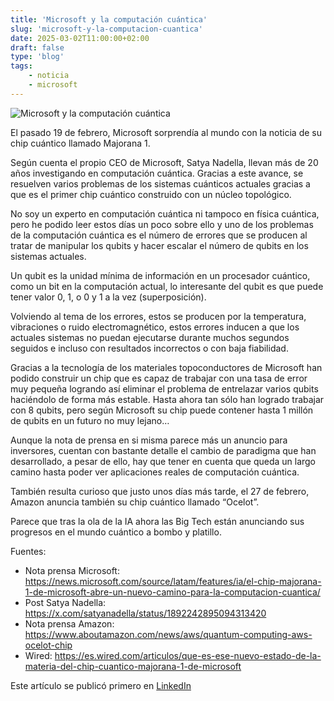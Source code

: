 ```yaml
---
title: 'Microsoft y la computación cuántica'
slug: 'microsoft-y-la-computacion-cuantica'
date: 2025-03-02T11:00:00+02:00
draft: false
type: 'blog'
tags: 
    - noticia
    - microsoft    
---
```


![](/images/blog/20250302-microsoft-y-la-computación-cuantica.jpeg "Microsoft y la computación cuántica")

El pasado 19 de febrero, Microsoft sorprendía al mundo con la noticia de su chip cuántico llamado Majorana 1.

Según cuenta el propio CEO de Microsoft, Satya Nadella, llevan más de 20 años investigando en computación cuántica. Gracias a este avance, se resuelven varios problemas de los sistemas cuánticos actuales gracias a que es el primer chip cuántico construido con un núcleo topológico.

No soy un experto en computación cuántica ni tampoco en física cuántica, pero he podido leer estos días un poco sobre ello y uno de los problemas de la computación cuántica es el número de errores que se producen al tratar de manipular los qubits y hacer escalar el número de qubits en los sistemas actuales.

Un qubit es la unidad mínima de información en un procesador cuántico, como un bit en la computación actual, lo interesante del qubit es que puede tener valor 0, 1, o 0 y 1 a la vez (superposición).

Volviendo al tema de los errores, estos se producen por la temperatura, vibraciones o ruido electromagnético, estos errores inducen a que los actuales sistemas no puedan ejecutarse durante muchos segundos seguidos e incluso con resultados incorrectos o con baja fiabilidad.

Gracias a la tecnología de los materiales topoconductores de Microsoft han podido construir un chip que es capaz de trabajar con una tasa de error muy pequeña logrando así eliminar el problema de entrelazar varios qubits haciéndolo de forma más estable. Hasta ahora tan sólo han logrado trabajar con 8 qubits, pero según Microsoft su chip puede contener hasta 1 millón de qubits en un futuro no muy lejano…

Aunque la nota de prensa en si misma parece más un anuncio para inversores, cuentan con bastante detalle el cambio de paradigma que han desarrollado, a pesar de ello, hay que tener en cuenta que queda un largo camino hasta poder ver aplicaciones reales de computación cuántica.

También resulta curioso que justo unos días más tarde, el 27 de febrero, Amazon anuncia también su chip cuántico llamado “Ocelot”.

Parece que tras la ola de la IA ahora las Big Tech están anunciando sus progresos en el mundo cuántico a bombo y platillo.

Fuentes:

- Nota prensa Microsoft: https://news.microsoft.com/source/latam/features/ia/el-chip-majorana-1-de-microsoft-abre-un-nuevo-camino-para-la-computacion-cuantica/
- Post Satya Nadella: https://x.com/satyanadella/status/1892242895094313420
- Nota prensa Amazon: https://www.aboutamazon.com/news/aws/quantum-computing-aws-ocelot-chip
- Wired: https://es.wired.com/articulos/que-es-ese-nuevo-estado-de-la-materia-del-chip-cuantico-majorana-1-de-microsoft

Este artículo se publicó primero en [LinkedIn](https://www.linkedin.com/posts/davidcortocamacho_majorana1-microsoftquantum-qubits-activity-7301904113330458625-FNXQ/)

